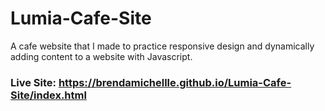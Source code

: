# Lumia-Cafe-Site
A cafe website that I made to practice responsive design and dynamically adding content to a website with Javascript. 
### Live Site: https://brendamichellle.github.io/Lumia-Cafe-Site/index.html
